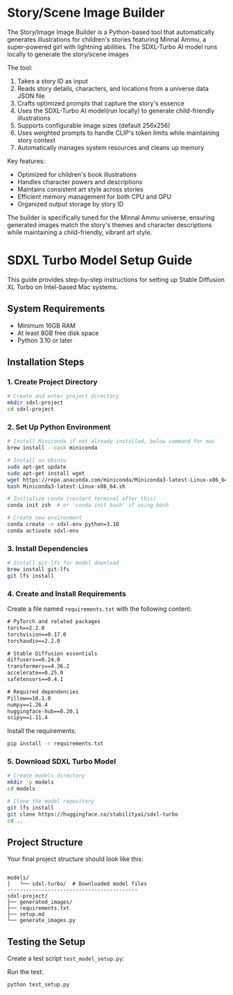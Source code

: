 
# Story/Scene Image Builder


The Story/Image Image Builder is a Python-based tool that automatically generates illustrations for children's stories featuring Minnal Ammu, a super-powered girl with lightning abilities. 
The SDXL-Turbo AI model runs locally to generate the story/scene images

The tool:
1. Takes a story ID as input
2. Reads story details, characters, and locations from a universe data JSON file
3. Crafts optimized prompts that capture the story's essence
4. Uses the SDXL-Turbo AI model(run locally) to generate child-friendly illustrations
5. Supports configurable image sizes (default 256x256)
6. Uses weighted prompts to handle CLIP's token limits while maintaining story context
7. Automatically manages system resources and cleans up memory

Key features:
- Optimized for children's book illustrations
- Handles character powers and descriptions
- Maintains consistent art style across stories
- Efficient memory management for both CPU and GPU
- Organized output storage by story ID

The builder is specifically tuned for the Minnal Ammu universe, ensuring generated images match the story's themes and character descriptions while maintaining a child-friendly, vibrant art style.


# SDXL Turbo Model Setup Guide 

This guide provides step-by-step instructions for setting up Stable Diffusion XL Turbo on Intel-based Mac systems.

## System Requirements

- Minimum 16GB RAM
- At least 8GB free disk space
- Python 3.10 or later

## Installation Steps

### 1. Create Project Directory
```bash
# Create and enter project directory
mkdir sdxl-project
cd sdxl-project
```

### 2. Set Up Python Environment
```bash
# Install Miniconda if not already installed, below command for mac
brew install --cask miniconda

# Install on Ubintu
sudo apt-get update
sudo apt-get install wget
wget https://repo.anaconda.com/miniconda/Miniconda3-latest-Linux-x86_64.sh
bash Miniconda3-latest-Linux-x86_64.sh

# Initialize conda (restart terminal after this)
conda init zsh  # or 'conda init bash' if using bash

# Create new environment
conda create -n sdxl-env python=3.10
conda activate sdxl-env
```

### 3. Install Dependencies
```bash
# Install git-lfs for model download
brew install git-lfs
git lfs install
```

### 4. Create and Install Requirements
Create a file named `requirements.txt` with the following content:
```txt
# PyTorch and related packages
torch==2.2.0
torchvision==0.17.0
torchaudio==2.2.0

# Stable Diffusion essentials
diffusers==0.24.0
transformers==4.36.2
accelerate==0.25.0
safetensors==0.4.1

# Required dependencies
Pillow==10.1.0
numpy==1.26.4
huggingface-hub==0.20.1
scipy==1.11.4
```

Install the requirements:
```bash
pip install -r requirements.txt
```

### 5. Download SDXL Turbo Model
```bash
# Create models directory
mkdir -p models
cd models

# Clone the model repository
git lfs install
git clone https://huggingface.co/stabilityai/sdxl-turbo
cd ..
```

## Project Structure
Your final project structure should look like this:
```

models/
│   └── sdxl-turbo/  # Downloaded model files
------------------------------------------
sdxl-project/
├── generated_images/
├── requirements.txt
├── setup.md
└── generate_images.py
```

## Testing the Setup

Create a test script `test_model_setup.py`:

Run the test:
```bash
python test_setup.py
```
